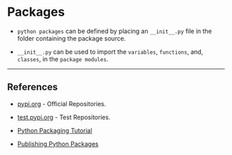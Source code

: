 # Packages

* `python packages` can be defined by placing an `__init__.py` file in the folder containing the package source.

* `__init__.py` can be used to import the `variables`, `functions`, and, `classes`,  in the `package modules`.

---

## References

* [pypi.org](https://pypi.org/) - Official Repositories.

* [test.pypi.org](https://test.pypi.org/) - Test Repositories.

* [Python Packaging Tutorial](https://packaging.python.org/tutorials/packaging-projects/)

* [Publishing Python Packages](https://docs.python.org/3/distributing/index.html#publishing-python-packages)